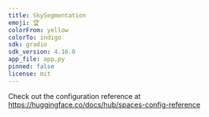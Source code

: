 ```yaml
---
title: SkySegmentation
emoji: 🏆
colorFrom: yellow
colorTo: indigo
sdk: gradio
sdk_version: 4.16.0
app_file: app.py
pinned: false
license: mit
---
```


Check out the configuration reference at https://huggingface.co/docs/hub/spaces-config-reference
